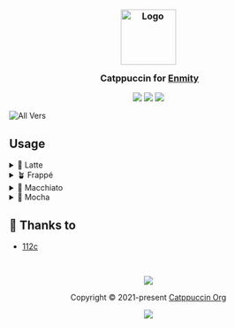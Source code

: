 <h3 align="center">
	<img src="https://raw.githubusercontent.com/catppuccin/catppuccin/main/assets/logos/exports/1544x1544_circle.png" width="100" alt="Logo"/><br/>
	<img src="https://raw.githubusercontent.com/catppuccin/catppuccin/main/assets/misc/transparent.png" height="30" width="0px"/>
	Catppuccin for <a href="https://github.com/catppuccin/enmity">Enmity</a>
  

</h3>

<p align="center">
	<a href="https://github.com/catppuccin/enmity/stargazers"><img src="https://img.shields.io/github/stars/catppuccin/enmity?colorA=363a4f&colorB=b7bdf8&style=for-the-badge"></a>
	<a href="https://github.com/catppuccin/enmity/issues"><img src="https://img.shields.io/github/issues/catppuccin/enmity?colorA=363a4f&colorB=f5a97f&style=for-the-badge"></a>
	<a href="https://github.com/catppuccin/enmity/contributors"><img src="https://img.shields.io/github/contributors/catppuccin/enmity?colorA=363a4f&colorB=a6da95&style=for-the-badge"></a>
</p>

  ![All Vers](https://raw.githubusercontent.com/112cxyz/emnity/main/assets/enmity.png)
  

## Usage

<details>
<summary>🌻 Latte</summary>
<h5> Add this theme in Enmity's theme settings</h5>
	
    https://raw.githubusercontent.com/112cxyz/enmity/main/themes/Latte.json

</details>

<details>
<summary>🪴 Frappé</summary>
<h5> Add this theme in Enmity's theme settings</h5>
	
    https://raw.githubusercontent.com/112cxyz/enmity/main/themes/Frappe.json

</details>

<details>
<summary> 🌺 Macchiato</summary>
<h5> Add this theme in Enmity's theme settings</h5>
	
    https://raw.githubusercontent.com/112cxyz/enmity/main/themes/Macchiato.json

</details>

<details>
<summary>🌿  Mocha</summary>
<h5> Add this theme in Enmity's theme settings</h5>
	
    https://raw.githubusercontent.com/112cxyz/enmity/main/themes/Mocha.json

</details>


## 💝 Thanks to

- [112c](https://github.com/112cxyz)

&nbsp;

<p align="center">
	<img src="https://raw.githubusercontent.com/catppuccin/catppuccin/main/assets/footers/gray0_ctp_on_line.svg?sanitize=true" />
</p>

<p align="center">
	Copyright &copy; 2021-present <a href="https://github.com/catppuccin" target="_blank">Catppuccin Org</a>
</p>

<p align="center">
	<a href="https://github.com/catppuccin/catppuccin/blob/main/LICENSE"><img src="https://img.shields.io/static/v1.svg?style=for-the-badge&label=License&message=MIT&logoColor=d9e0ee&colorA=363a4f&colorB=b7bdf8"/></a>
</p>
